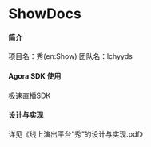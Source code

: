 # ShowDocs

#### 简介
项目名：秀(en:Show)
团队名：lchyyds

####  Agora SDK 使用
极速直播SDK

#### 设计与实现
详见《线上演出平台“秀”的设计与实现.pdf》
